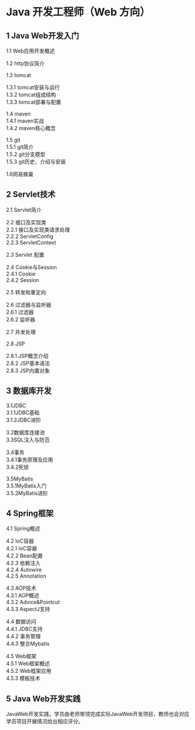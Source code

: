 # Java 开发工程师（Web 方向）
## 1 Java Web开发入门
1.1 Web应用开发概述  
  
1.2 http协议简介  
  
1.3 tomcat  
  
1.3.1 tomcat安装与运行  
1.3.2 tomcat组成结构  
1.3.3 tomcat部署与配置  
  
1.4 maven  
1.4.1 maven实战  
1.4.2 maven核心概念  
  
1.5 git  
1.5.1 git简介  
1.5.2 git分支模型  
1.5.3 git历史、介绍与安装  
  
1.6网易蜂巢  

## 2 Servlet技术
2.1 Servlet简介  
  
2.2 接口及实现类  
2.2.1 接口及实现类请求处理  
2.2.2 ServletConfig  
2.2.3 ServletContext  
  
2.3 Servlet 配置  
  
2.4 Cookie与Session  
2.4.1 Cookie  
2.4.2 Session  
  
2.5 转发和重定向  
  
2.6 过滤器与监听器  
2.6.1 过滤器  
2.6.2 监听器  
  
2.7 并发处理  
  
2.8 JSP  
  
2.8.1 JSP概念介绍  
2.8.2 JSP基本语法  
2.8.3 JSP内置对象  

## 3 数据库开发
3.1JDBC  
3.1.1JDBC基础  
3.1.2JDBC进阶  
  
3.2数据库连接池  
3.3SQL注入与防范  
  
3.4事务  
3.4.1事务原理及应用  
3.4.2死锁  
  
3.5MyBatis  
3.5.1MyBatis入门  
3.5.2MyBatis进阶  

## 4 Spring框架
4.1 Spring概述  
  
4.2 IoC容器  
4.2.1 IoC容器  
4.2.2 Bean配置  
4.2.3 依赖注入  
4.2.4 Autowire  
4.2.5 Annotation  
  
4.3 AOP技术  
4.3.1 AOP概述  
4.3.2 Advice&Pointcut  
4.3.3 AspectJ支持  
  
4.4 数据访问  
4.4.1 JDBC支持  
4.4.2 事务管理  
4.4.3 整合Mybatis  
  
4.5 Web框架  
4.5.1 Web框架概述  
4.5.2 Web框架应用  
4.5.3 模板技术  

## 5 Java Web开发实践
JavaWeb开发实践，学员由老师带领完成实际JavaWeb开发项目，教师也会对应学员项目开展情况给出相应评分。
